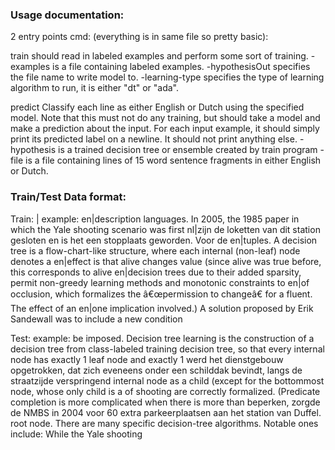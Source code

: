 ### Usage documentation:

2 entry points cmd: (everything is in same file so pretty basic):

train <examples> <hypothesisOut> <learning-type> should read in labeled examples and perform some sort of training.
-examples is a file containing labeled examples.
-hypothesisOut specifies the file name to write model to.
-learning-type specifies the type of learning algorithm to run, it is either "dt" or "ada".

predict <hypothesis> <file> Classify each line as either English or Dutch using the specified model. Note that this must not do any training, but should take a model and make a prediction about the input. For each input example, it should simply print its predicted label on a newline. It should not print anything else.
-hypothesis is a trained decision tree or ensemble created by train program
-file is a file containing lines of 15 word sentence fragments in either English or Dutch.

### Train/Test Data format:

Train:
<label>|<data>
example:
en|description languages. In 2005, the 1985 paper in which the Yale shooting scenario was first 
nl|zijn de loketten van dit station gesloten en is het een stopplaats geworden. Voor de 
en|tuples. A decision tree is a flow-chart-like structure, where each internal (non-leaf) node denotes a 
en|effect is that alive changes value (since alive was true before, this corresponds to alive 
en|decision trees due to their added sparsity, permit non-greedy learning methods and monotonic constraints to 
en|of occlusion, which formalizes the â€œpermission to changeâ€ for a fluent. The effect of an 
en|one implication involved.) A solution proposed by Erik Sandewall was to include a new condition 

Test:
<data>
example:
be imposed. Decision tree learning is the construction of a decision tree from class-labeled training 
decision tree, so that every internal node has exactly 1 leaf node and exactly 1 
werd het dienstgebouw opgetrokken, dat zich eveneens onder een schilddak bevindt, langs de straatzijde verspringend 
internal node as a child (except for the bottommost node, whose only child is a 
of shooting are correctly formalized. (Predicate completion is more complicated when there is more than 
beperken, zorgde de NMBS in 2004 voor 60 extra parkeerplaatsen aan het station van Duffel. 
root node. There are many specific decision-tree algorithms. Notable ones include: While the Yale shooting 
